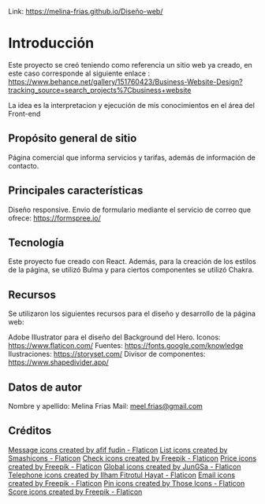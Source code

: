 Link: https://melina-frias.github.io/Diseño-web/

# Introducción

Este proyecto se creó teniendo como referencia un sitio web ya creado, en este caso corresponde al siguiente enlace : https://www.behance.net/gallery/151760423/Business-Website-Design?tracking_source=search_projects%7Cbusiness+website

La idea es la interpretacion y ejecución de mis conocimientos en el área del Front-end

## Propósito general de sitio

Página comercial que informa servicios y tarifas, además de información de contacto.

## Principales características 

Diseño responsive.
Envio de formulario mediante el servicio de correo que ofrece: https://formspree.io/

## Tecnología

Este proyecto fue creado con React. Además, para la creación de los estilos de la página, se utilizó Bulma y para ciertos componentes se utilizó Chakra.


## Recursos

Se utilizaron los siguientes recursos para el diseño y desarrollo de la página web:

Adobe Illustrator para el diseño del Background del Hero.
Iconos: https://www.flaticon.com/
Fuentes: https://fonts.google.com/knowledge
Ilustraciones: https://storyset.com/
Divisor de componentes: https://www.shapedivider.app/


## Datos de autor

Nombre y apellido: Melina Frias
Mail: meel.frias@gmail.com


## Créditos

<a href="https://www.flaticon.com/free-icons/message" title="message icons">Message icons created by afif fudin - Flaticon</a>
<a href="https://www.flaticon.com/free-icons/list" title="list icons">List icons created by Smashicons - Flaticon</a>
<a href="https://www.flaticon.com/free-icons/check" title="check icons">Check icons created by Freepik - Flaticon</a>
<a href="https://www.flaticon.com/free-icons/price" title="price icons">Price icons created by Freepik - Flaticon</a>
<a href="https://www.flaticon.com/free-icons/global" title="global icons">Global icons created by JunGSa - Flaticon</a>
<a href="https://www.flaticon.com/free-icons/telephone" title="telephone icons">Telephone icons created by Ilham Fitrotul Hayat - Flaticon</a>
<a href="https://www.flaticon.com/free-icons/email" title="email icons">Email icons created by Freepik - Flaticon</a>
<a href="https://www.flaticon.com/free-icons/pin" title="pin icons">Pin icons created by Those Icons - Flaticon</a>
<a href="https://www.flaticon.com/free-icons/score" title="score icons">Score icons created by Freepik - Flaticon</a>


